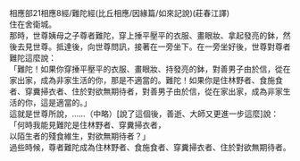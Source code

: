 相應部21相應8經/難陀經(比丘相應/因緣篇/如來記說)(莊春江譯)  
住在舍衛城。  
那時，世尊姨母之子尊者難陀，穿上捶平壓平的衣服、畫眼妝、拿起發亮的鉢，然後去見世尊。抵達後，向世尊問訊，接著在一旁坐下。在一旁坐好後，世尊對尊者難陀這麼說：  
「難陀！如果你穿捶平壓平的衣服、畫眼妝、持發亮的鉢，對善男子由於信，從在家出家，成為非家生活的你，那是不適當的。難陀！如果你是住林野者、食施食者、穿糞掃衣者、住於對欲無期待者，對善男子由於信，從在家出家，成為非家生活的你，這是適當的。」  
這就是世尊所說，……（中略）[說了這個後，善逝、大師又更進一步這麼]說：  
「何時我能見難陀是住林野者、穿糞掃衣者，  
以陌生者的殘食維生，對欲無期待者？」  
過些時候，尊者難陀成為住林野者、食施食者、穿糞掃衣者、住於對欲無期待者。  
  
  
